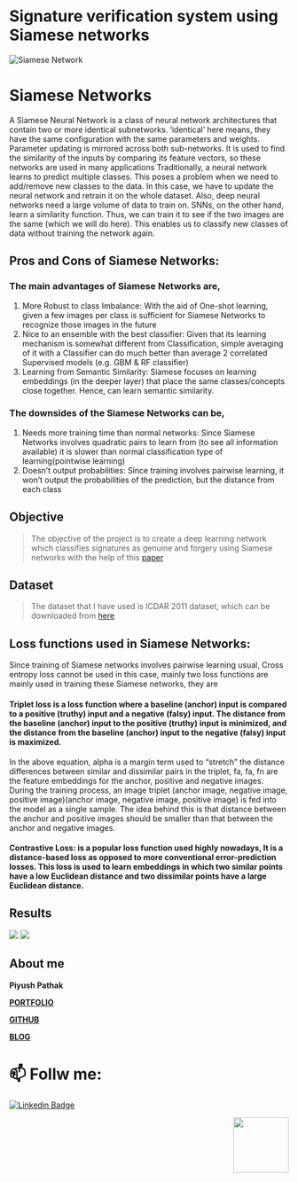 # Signature verification system using Siamese networks
![Siamese Network](https://cdn-images-1.medium.com/max/800/1*LwOBbwGXMZUy6OzkFAPTzw.png)

# Siamese Networks
A Siamese Neural Network is a class of neural network architectures that contain two or more identical subnetworks. ‘identical’ here means, they have the same configuration with the same parameters and weights. Parameter updating is mirrored across both sub-networks. It is used to find the similarity of the inputs by comparing its feature vectors, so these networks are used in many applications
Traditionally, a neural network learns to predict multiple classes. This poses a problem when we need to add/remove new classes to the data. In this case, we have to update the neural network and retrain it on the whole dataset. Also, deep neural networks need a large volume of data to train on. SNNs, on the other hand, learn a similarity function. Thus, we can train it to see if the two images are the same (which we will do here). This enables us to classify new classes of data without training the network again.

## Pros and Cons of Siamese Networks:
### The main advantages of Siamese Networks are,
1. More Robust to class Imbalance: With the aid of One-shot learning, given a few images per class is sufficient for Siamese Networks to recognize those images in the future
2. Nice to an ensemble with the best classifier: Given that its learning mechanism is somewhat different from Classification, simple averaging of it with a Classifier can do much better than average 2 correlated Supervised models (e.g. GBM & RF classifier)
3. Learning from Semantic Similarity: Siamese focuses on learning embeddings (in the deeper layer) that place the same classes/concepts close together. Hence, can learn semantic similarity.

### The downsides of the Siamese Networks can be,
1. Needs more training time than normal networks: Since Siamese Networks involves quadratic pairs to learn from (to see all information available) it is slower than normal classification type of learning(pointwise learning)
2. Doesn’t output probabilities: Since training involves pairwise learning, it won’t output the probabilities of the prediction, but the distance from each class

## Objective
> The objective of the project is to create a deep learning network which classifies signatures as genuine and forgery using Siamese networks with the help of this [paper](https://arxiv.org/abs/1707.02131)
## Dataset
> The dataset that I have used is ICDAR 2011 dataset, which can be downloaded from [here](https://drive.google.com/drive/folders/1hFljH9AKhxxIqH-3fj72mCMA6Xh3Vv0m)

## Loss functions used in Siamese Networks:
Since training of Siamese networks involves pairwise learning usual, Cross entropy loss cannot be used in this case, mainly two loss functions are mainly used in training these Siamese networks, they are
#### Triplet loss is a loss function where a baseline (anchor) input is compared to a positive (truthy) input and a negative (falsy) input. The distance from the baseline (anchor) input to the positive (truthy) input is minimized, and the distance from the baseline (anchor) input to the negative (falsy) input is maximized.
In the above equation, alpha is a margin term used to “stretch” the distance differences between similar and dissimilar pairs in the triplet, fa, fa, fn are the feature embeddings for the anchor, positive and negative images.
During the training process, an image triplet (anchor image, negative image, positive image)(anchor image, negative image, positive image) is fed into the model as a single sample. The idea behind this is that distance between the anchor and positive images should be smaller than that between the anchor and negative images.
#### Contrastive Loss: is a popular loss function used highly nowadays, It is a distance-based loss as opposed to more conventional error-prediction losses. This loss is used to learn embeddings in which two similar points have a low Euclidean distance and two dissimilar points have a large Euclidean distance.



## Results
![](https://cdn-images-1.medium.com/max/800/1*Vk-I-LdrnBDPNYx1bexRMg.png)
![](https://cdn-images-1.medium.com/max/800/1*NxI-UdSnLtX-SWFAYOZ7kQ.png)

## About me

**Piyush Pathak**

[**PORTFOLIO**](https://anirudhrapathak3.wixsite.com/piyush)

[**GITHUB**](https://github.com/piyushpathak03)

[**BLOG**](https://medium.com/@piyushpathak03)


# 📫 Follw me: 

[![Linkedin Badge](https://img.shields.io/badge/-PiyushPathak-blue?style=flat-square&logo=Linkedin&logoColor=white&link=https://www.linkedin.com/in/piyushpathak03/)](https://www.linkedin.com/in/piyushpathak03/)

<p  align="right"><img height="100" src = "https://media.giphy.com/media/l3URDstnIjBNY7rwLB/giphy.gif"></p>

